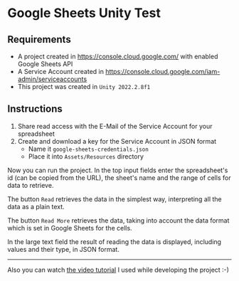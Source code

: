 Google Sheets Unity Test
===

Requirements
---

* A project created in https://console.cloud.google.com/ with enabled Google Sheets API
* A Service Account created in https://console.cloud.google.com/iam-admin/serviceaccounts
* This project was created in `Unity 2022.2.8f1`

Instructions
---

1. Share read access with the E-Mail of the Service Account for your spreadsheet
2. Create and download a key for the Service Account in JSON format
   * Name it `google-sheets-credentials.json`
   * Place it into `Assets/Resources` directory

Now you can run the project. In the top input fields enter the spreadsheet's id (can be copied from the URL), the sheet's name and the range of cells for data to retrieve.

The button `Read` retrieves the data in the simplest way, interpreting all the data as a plain text.

The button `Read More` retrieves the data, taking into account the data format which is set in Google Sheets for the cells.

In the large text field the result of reading the data is displayed, including values and their type, in JSON format.

---

Also you can watch [the video tutorial](https://www.youtube.com/watch?v=qm-Ooj6XjvE) I used while developing the project :-)